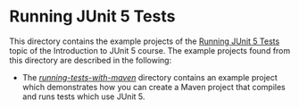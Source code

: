 # Running JUnit 5 Tests

This directory contains the example projects of the [Running JUnit 5 Tests](https://www.cleantestautomation.com/topics/running-junit-5-tests/) 
topic of the Introduction to JUnit 5 course. The example projects found from this directory 
are described in the following:

* The [_running-tests-with-maven_](https://github.com/pkainulainen/clean-test-automation/tree/main/running-junit5-tests/running-tests-with-maven)
  directory contains an example project which demonstrates how you can create a Maven project 
  that compiles and runs tests which use JUnit 5.
